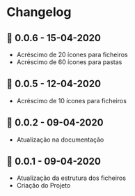 # Changelog

## 🔖 0.0.6  -  15-04-2020

- Acréscimo de 20 ícones para ficheiros
- Acréscimo de 60 ícones para pastas

## 🔖 0.0.5  -  12-04-2020

- Acréscimo de 10 ícones para ficheiros

## 🔖 0.0.2  -  09-04-2020

- Atualização na documentação

## 🔖 0.0.1  -  09-04-2020

- Atualização da estrutura dos ficheiros
- Criação do Projeto